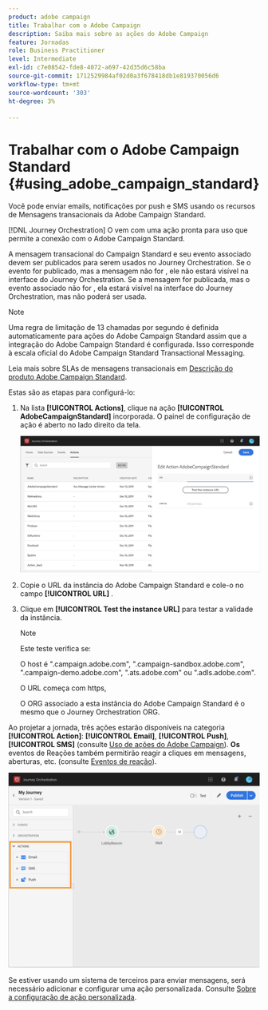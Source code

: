 ```yaml
---
product: adobe campaign
title: Trabalhar com o Adobe Campaign
description: Saiba mais sobre as ações do Adobe Campaign
feature: Jornadas
role: Business Practitioner
level: Intermediate
exl-id: c7e08542-fde8-4072-a697-42d35d6c58ba
source-git-commit: 1712529984af02d0a3f678418db1e819370056d6
workflow-type: tm+mt
source-wordcount: '303'
ht-degree: 3%

---
```


# Trabalhar com o Adobe Campaign Standard {#using_adobe_campaign_standard}

Você pode enviar emails, notificações por push e SMS usando os recursos de Mensagens transacionais da Adobe Campaign Standard.

[!DNL Journey Orchestration] O vem com uma ação pronta para uso que permite a conexão com o Adobe Campaign Standard.

A mensagem transacional do Campaign Standard e seu evento associado devem ser publicados para serem usados no Journey Orchestration. Se o evento for publicado, mas a mensagem não for , ele não estará visível na interface do Journey Orchestration. Se a mensagem for publicada, mas o evento associado não for , ela estará visível na interface do Journey Orchestration, mas não poderá ser usada.

>[!NOTE]
>
>Uma regra de limitação de 13 chamadas por segundo é definida automaticamente para ações do Adobe Campaign Standard assim que a integração do Adobe Campaign Standard é configurada. Isso corresponde à escala oficial do Adobe Campaign Standard Transactional Messaging.
>
>Leia mais sobre SLAs de mensagens transacionais em [Descrição do produto Adobe Campaign Standard](https://helpx.adobe.com/legal/product-descriptions/campaign-standard.html).

Estas são as etapas para configurá-lo:

1. Na lista **[!UICONTROL Actions]**, clique na ação **[!UICONTROL AdobeCampaignStandard]** incorporada. O painel de configuração de ação é aberto no lado direito da tela.

   ![](../assets/actioncampaign.png)

1. Copie o URL da instância do Adobe Campaign Standard e cole-o no campo **[!UICONTROL URL]** .

1. Clique em **[!UICONTROL Test the instance URL]** para testar a validade da instância.

   >[!NOTE]
   >
   >Este teste verifica se:
   >
   >O host é &quot;.campaign.adobe.com&quot;, &quot;.campaign-sandbox.adobe.com&quot;, &quot;.campaign-demo.adobe.com&quot;, &quot;.ats.adobe.com&quot; ou &quot;.adls.adobe.com&quot;.
   >
   >O URL começa com https,
   >
   >O ORG associado a esta instância do Adobe Campaign Standard é o mesmo que o Journey Orchestration ORG.

Ao projetar a jornada, três ações estarão disponíveis na categoria **[!UICONTROL Action]**: **[!UICONTROL Email]**, **[!UICONTROL Push]**, **[!UICONTROL SMS]** (consulte [Uso de ações do Adobe Campaign](../building-journeys/using-adobe-campaign-actions.md)). **Os** eventos de Reações também permitirão reagir a cliques em mensagens, aberturas, etc. (consulte [Eventos de reação](../building-journeys/reaction-events.md)).

![](../assets/journey58.png)

Se estiver usando um sistema de terceiros para enviar mensagens, será necessário adicionar e configurar uma ação personalizada. Consulte [Sobre a configuração de ação personalizada](../action/about-custom-action-configuration.md).
